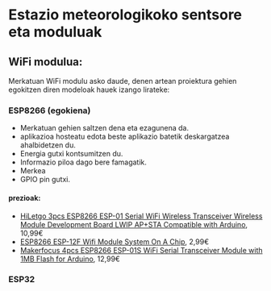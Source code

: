 # Estazio meteorologikoko sentsore eta moduluak

## WiFi modulua:
Merkatuan WiFi modulu asko daude, denen artean proiektura gehien egokitzen diren modeloak hauek izango lirateke:

### ESP8266 (egokiena)

* Merkatuan gehien saltzen dena eta ezagunena da.
* aplikazioa hosteatu edota beste aplikazio batetik deskargatzea ahalbidetzen du.
* Energia gutxi kontsumitzen du.
* Informazio piloa dago bere famagatik.
* Merkea
* GPIO pin gutxi.

#### prezioak:
* [HiLetgo 3pcs ESP8266 ESP-01 Serial WiFi Wireless Transceiver Wireless Module Development Board LWIP AP+STA Compatible with Arduino](https://www.amazon.com/HiLetgo-Wireless-Transceiver-Development-Compatible/dp/B010N1ROQS/ref=sr_1_7?dchild=1&keywords=ESP8266&qid=1633011319&sr=8-7), 10,99€
* [ESP8266 ESP-12F Wifi Module System On A Chip](https://esp8266-shop.com/product/esp8266-esp-12f-wifi-module/), 2,99€
* [Makerfocus 4pcs ESP8266 ESP-01S WiFi Serial Transceiver Module with 1MB Flash for Arduino](https://www.amazon.com/Makerfocus-ESP8266-ESP-01S-Transceiver-Arduino/dp/B01N98BTRH/ref=sr_1_11?dchild=1&keywords=wifi+module+-+esp8266&qid=1633011554&sr=8-11), 12,99€

### ESP32